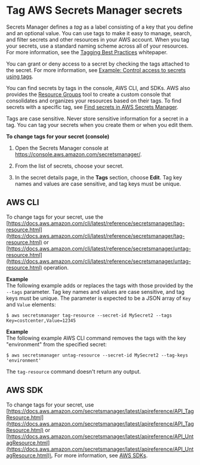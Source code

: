 # Tag AWS Secrets Manager secrets<a name="managing-secrets_tagging"></a>

Secrets Manager defines a *tag* as a label consisting of a key that you define and an optional value\. You can use tags to make it easy to manage, search, and filter secrets and other resources in your AWS account\. When you tag your secrets, use a standard naming scheme across all of your resources\. For more information, see the [Tagging Best Practices](https://docs.aws.amazon.com/whitepapers/latest/tagging-best-practices/tagging-best-practices.html) whitepaper\.

You can grant or deny access to a secret by checking the tags attached to the secret\. For more information, see [Example: Control access to secrets using tags](auth-and-access_examples.md#tag-secrets-abac)\.

You can find secrets by tags in the console, AWS CLI, and SDKs\. AWS also provides the [Resource Groups](https://docs.aws.amazon.com/ARG/latest/userguide/resource-groups.html) tool to create a custom console that consolidates and organizes your resources based on their tags\. To find secrets with a specific tag, see [Find secrets in AWS Secrets Manager](manage_search-secret.md)\.

Tags are case sensitive\. Never store sensitive information for a secret in a tag\. You can tag your secrets when you create them or when you edit them\.

**To change tags for your secret \(console\)**

1. Open the Secrets Manager console at [https://console\.aws\.amazon\.com/secretsmanager/](https://console.aws.amazon.com/secretsmanager/)\.

1. From the list of secrets, choose your secret\.

1. In the secret details page, in the **Tags** section, choose **Edit**\. Tag key names and values are case sensitive, and tag keys must be unique\. 

## AWS CLI<a name="managing-secrets_tagging-cli"></a>

To change tags for your secret, use the [https://docs.aws.amazon.com/cli/latest/reference/secretsmanager/tag-resource.html](https://docs.aws.amazon.com/cli/latest/reference/secretsmanager/tag-resource.html) or [https://docs.aws.amazon.com/cli/latest/reference/secretsmanager/untag-resource.html](https://docs.aws.amazon.com/cli/latest/reference/secretsmanager/untag-resource.html) operation\.

**Example**  
The following example adds or replaces the tags with those provided by the `--tags` parameter\. Tag key names and values are case sensitive, and tag keys must be unique\. The parameter is expected to be a JSON array of `Key` and `Value` elements:  

```
$ aws secretsmanager tag-resource --secret-id MySecret2 --tags Key=costcenter,Value=12345
```

**Example**  
The following example AWS CLI command removes the tags with the key "environment" from the specified secret:  

```
$ aws secretsmanager untag-resource --secret-id MySecret2 --tag-keys 'environment'
```
The `tag-resource` command doesn't return any output\. 

## AWS SDK<a name="managing-secrets_tagging-sdk"></a>

To change tags for your secret, use [https://docs.aws.amazon.com/secretsmanager/latest/apireference/API_TagResource.html](https://docs.aws.amazon.com/secretsmanager/latest/apireference/API_TagResource.html) or [https://docs.aws.amazon.com/secretsmanager/latest/apireference/API_UntagResource.html](https://docs.aws.amazon.com/secretsmanager/latest/apireference/API_UntagResource.html)\. For more information, see [AWS SDKs](asm_access.md#asm-sdks)\.
